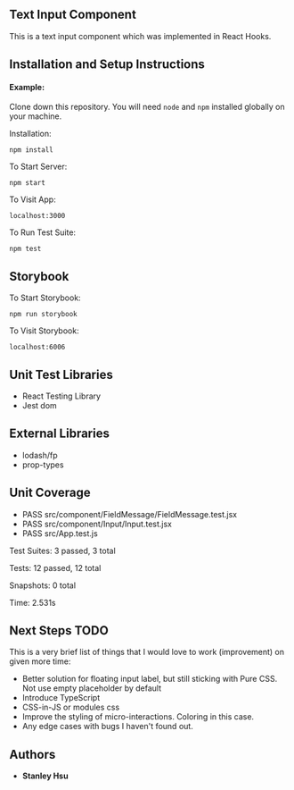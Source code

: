 ## Text Input Component

This is a text input component which was implemented in React Hooks.

## Installation and Setup Instructions

#### Example:  

Clone down this repository. You will need `node` and `npm` installed globally on your machine.  

Installation:

`npm install`

To Start Server:

`npm start`

To Visit App:

`localhost:3000`

To Run Test Suite:  

`npm test`

## Storybook

To Start Storybook:

`npm run storybook`

To Visit Storybook:

`localhost:6006`

## Unit Test Libraries
* React Testing Library
* Jest dom

## External Libraries
* lodash/fp
* prop-types

## Unit Coverage
* PASS  src/component/FieldMessage/FieldMessage.test.jsx
* PASS  src/component/Input/Input.test.jsx
* PASS  src/App.test.js

Test Suites: 3 passed, 3 total

Tests:       12 passed, 12 total

Snapshots:   0 total

Time:        2.531s

## Next Steps TODO
This is a very brief list of things that I would love to work (improvement) on given more time:
* Better solution for floating input label, but still sticking with Pure CSS. Not use empty placeholder by default
* Introduce TypeScript
* CSS-in-JS or modules css
* Improve the styling of micro-interactions. Coloring in this case.
* Any edge cases with bugs I haven't found out.

## Authors

* **Stanley Hsu**
